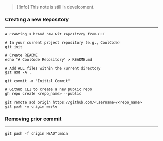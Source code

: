 
>[!info]
>This note is still in development.
### Creating a new Repository
---

```shell
# Creating a brand new Git Repository from CLI

# In your current project repository (e.g., CoolCode)
git init

# Create README
echo "# CoolCode Repository" > README.md

# Add ALL files within the current directory
git add -A .

git commit -m "Initial Commit"

# Github CLI to create a new public repo
gh repo create <repo_name> --public

git remote add origin https://github.com/<username>/<repo_name>
git push -u origin master
```

### Removing prior commit
---

```shell
git push -f origin HEAD^:main
```